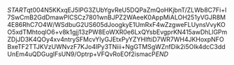 $START$qt004N5KKxqEJ5lPG3ZUbYgvReU5DQPaZmQoHKjbnT/ZLWb8C7Fi+l7SwCmB2GdDmawPICSCz7801wnBJPZ2WAeeK0AppMiALOH251yVGJR8M4E86RhC7O4W/WSdbuG2US605dJoogkyE1UmRxF4wZzgweFLUynsVvyKOO5xdTMhtoqlO6+v8k1gjj13zPW8EoWXR0e6LxQYsbEvgprKN415awDhLlGPmZDjJD3K4QOy4xv4ntrySFMcvYlyGJEtxPyYZYHIftiD7WR7WH4JKHoxpNFOBxeTF2TTJKVzUWNvzF7KJo4lPy3TNiii+NgGTMSgWZnfDik2i5OIk4dcC3ddUnEm4uQDGuglFsUN9/Optrp+VFQvRoEOf2ismacP$END$